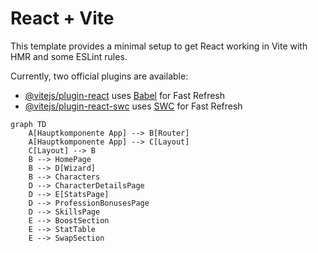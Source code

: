 # React + Vite

This template provides a minimal setup to get React working in Vite with HMR and some ESLint rules.

Currently, two official plugins are available:

- [@vitejs/plugin-react](https://github.com/vitejs/vite-plugin-react/blob/main/packages/plugin-react/README.md) uses [Babel](https://babeljs.io/) for Fast Refresh
- [@vitejs/plugin-react-swc](https://github.com/vitejs/vite-plugin-react-swc) uses [SWC](https://swc.rs/) for Fast Refresh

``` mermaid
graph TD 
    A[Hauptkomponente App] --> B[Router]
    A[Hauptkomponente App] --> C[Layout]
    C[Layout] --> B
    B --> HomePage
    B --> D[Wizard]
    B --> Characters
    D --> CharacterDetailsPage
    D --> E[StatsPage]
    D --> ProfessionBonusesPage
    D --> SkillsPage
    E --> BoostSection
    E --> StatTable
    E --> SwapSection
```
